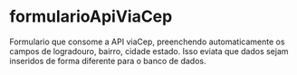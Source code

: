 # formularioApiViaCep
 Formulario que consome a API viaCep, preenchendo automaticamente os campos de logradouro, bairro, cidade estado. Isso eviata que dados sejam inseridos de forma diferente para o banco de dados.

